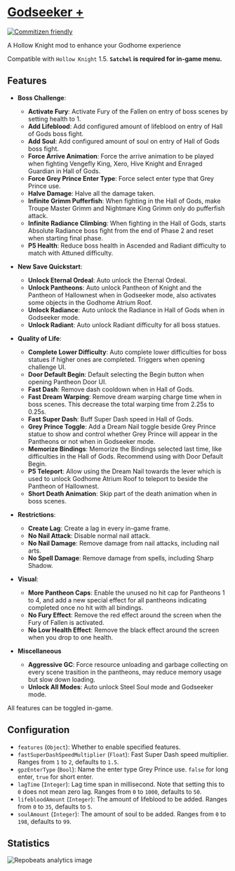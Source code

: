 # [Godseeker +](https://github.com/Clazex/HollowKnight.GodSeekerPlus)

[![Commitizen friendly](https://img.shields.io/badge/commitizen-friendly-brightgreen.svg)](http://commitizen.github.io/cz-cli/)

A Hollow Knight mod to enhance your Godhome experience

Compatible with `Hollow Knight` 1.5.
**`Satchel` is required for in-game menu.**

## Features

- **Boss Challenge**:
  + **Activate Fury**: Activate Fury of the Fallen on entry of boss scenes by setting health to 1.
  + **Add Lifeblood**: Add configured amount of lifeblood on entry of Hall of Gods boss fight.
  + **Add Soul**: Add configured amount of soul on entry of Hall of Gods boss fight.
  + **Force Arrive Animation**: Force the arrive animation to be played when fighting Vengefly King, Xero, Hive Knight and Enraged Guardian in Hall of Gods.
  + **Force Grey Prince Enter Type**: Force select enter type that Grey Prince use.
  + **Halve Damage**: Halve all the damage taken.
  + **Infinite Grimm Pufferfish**: When fighting in the Hall of Gods, make Troupe Master Grimm and Nightmare King Grimm only do pufferfish attack.
  + **Infinite Radiance Climbing**: When fighting in the Hall of Gods, starts Absolute Radiance boss fight from the end of Phase 2 and reset when starting final phase.
  + **P5 Health**: Reduce boss health in Ascended and Radiant difficulty to match with Attuned difficulty.

- **New Save Quickstart**:
  + **Unlock Eternal Ordeal**: Auto unlock the Eternal Ordeal.
  + **Unlock Pantheons**: Auto unlock Pantheon of Knight and the Pantheon of Hallownest when in Godseeker mode, also activates some objects in the Godhome Atrium Roof.
  + **Unlock Radiance**: Auto unlock the Radiance in Hall of Gods when in Godseeker mode.
  + **Unlock Radiant**: Auto unlock Radiant difficulty for all boss statues.

- **Quality of Life**:
  + **Complete Lower Difficulty**: Auto complete lower difficulties for boss statues if higher ones are completed. Triggers when opening challenge UI.
  + **Door Default Begin**: Default selecting the Begin button when opening Pantheon Door UI.
  + **Fast Dash**: Remove dash cooldown when in Hall of Gods.
  + **Fast Dream Warping**: Remove dream warping charge time when in boss scenes. This decrease the total warping time from 2.25s to 0.25s.
  + **Fast Super Dash**: Buff Super Dash speed in Hall of Gods.
  + **Grey Prince Toggle**: Add a Dream Nail toggle beside Grey Prince statue to show and control whether Grey Prince will appear in the Pantheons or not when in Godseeker mode.
  + **Memorize Bindings**: Memorize the Bindings selected last time, like difficulties in the Hall of Gods. Recommend using with Door Default Begin.
  + **P5 Teleport**: Allow using the Dream Nail towards the lever which is used to unlock Godhome Atrium Roof to teleport to beside the Pantheon of Hallownest.
  + **Short Death Animation**: Skip part of the death animation when in boss scenes.

- **Restrictions**:
  + **Create Lag**: Create a lag in every in-game frame.
  + **No Nail Attack**: Disable normal nail attack.
  + **No Nail Damage**: Remove damage from nail attacks, including nail arts.
  + **No Spell Damage**: Remove damage from spells, including Sharp Shadow.

- **Visual**:
  + **More Pantheon Caps**: Enable the unused no hit cap for Pantheons 1 to 4, and add a new special effect for all pantheons indicating completed once no hit with all bindings.
  + **No Fury Effect**: Remove the red effect around the screen when the Fury of Fallen is activated.
  + **No Low Health Effect**: Remove the black effect around the screen when you drop to one health.

- **Miscellaneous**
  + **Aggressive GC**: Force resource unloading and garbage collecting on every scene trasition in the pantheons, may reduce memory usage but slow down loading.
  + **Unlock All Modes**: Auto unlock Steel Soul mode and Godseeker mode.

All features can be toggled in-game.

## Configuration

- `features` (`Object`): Whether to enable specified features.
- `fastSuperDashSpeedMultiplier` (`Float`): Fast Super Dash speed multiplier. Ranges from `1` to `2`, defaults to `1.5`.
- `gpzEnterType` (`Bool`): Name the enter type Grey Prince use. `false` for long enter, `true` for short enter.
- `lagTime` (`Integer`): Lag time span in millisecond. Note that setting this to `0` does not mean zero lag. Ranges from `0` to `1000`, defaults to `50`.
- `lifebloodAmount` (`Integer`): The amount of lifeblood to be added. Ranges from `0` to `35`, defaults to `5`.
- `soulAmount` (`Integer`): The amount of soul to be added. Ranges from `0` to `198`, defaults to `99`.

## Statistics

![Repobeats analytics image](https://repobeats.axiom.co/api/embed/65e526723e20438fd78f8e117dee0a55cca44715.svg)
